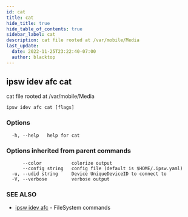 ```yaml
---
id: cat
title: cat
hide_title: true
hide_table_of_contents: true
sidebar_label: cat
description: cat file rooted at /var/mobile/Media
last_update:
  date: 2022-11-25T23:22:40-07:00
  author: blacktop
---
```

## ipsw idev afc cat

cat file rooted at /var/mobile/Media

```
ipsw idev afc cat [flags]
```

### Options

```
  -h, --help   help for cat
```

### Options inherited from parent commands

```
      --color           colorize output
      --config string   config file (default is $HOME/.ipsw.yaml)
  -u, --udid string     Device UniqueDeviceID to connect to
  -V, --verbose         verbose output
```

### SEE ALSO

* [ipsw idev afc](/docs/cli/ipsw/idev/afc)	 - FileSystem commands

